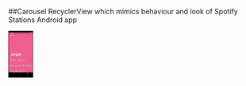 ##Carousel RecyclerView which mimics behaviour and look of Spotify Stations Android app

<img src="https://github.com/dikadk/SpotifyStations/blob/master/carousel.gif" width="50">![]()
